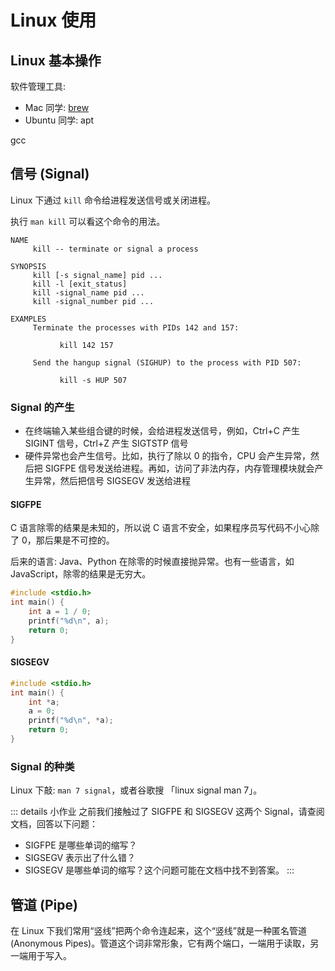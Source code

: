 # Linux 使用

## Linux 基本操作

软件管理工具:
- Mac 同学: [brew](https://brew.sh/)
- Ubuntu 同学: apt

gcc

## 信号 (Signal)
Linux 下通过 `kill` 命令给进程发送信号或关闭进程。

执行 `man kill` 可以看这个命令的用法。

```plain
NAME
     kill -- terminate or signal a process

SYNOPSIS
     kill [-s signal_name] pid ...
     kill -l [exit_status]
     kill -signal_name pid ...
     kill -signal_number pid ...

EXAMPLES
     Terminate the processes with PIDs 142 and 157:

           kill 142 157

     Send the hangup signal (SIGHUP) to the process with PID 507:

           kill -s HUP 507
```

### Signal 的产生
- 在终端输入某些组合键的时候，会给进程发送信号，例如，Ctrl+C 产生 SIGINT 信号，Ctrl+Z 产生 SIGTSTP 信号
- 硬件异常也会产生信号。比如，执行了除以 0 的指令，CPU 会产生异常，然后把 SIGFPE 信号发送给进程。再如，访问了非法内存，内存管理模块就会产生异常，然后把信号 SIGSEGV 发送给进程

#### SIGFPE
C 语言除零的结果是未知的，所以说 C 语言不安全，如果程序员写代码不小心除了 0，那后果是不可控的。

后来的语言: Java、Python 在除零的时候直接抛异常。也有一些语言，如 JavaScript，除零的结果是无穷大。

```c
#include <stdio.h>
int main() {
    int a = 1 / 0;
    printf("%d\n", a);
    return 0;
}
```

#### SIGSEGV
```c
#include <stdio.h>
int main() {
    int *a;
    a = 0;
    printf("%d\n", *a);
    return 0;
}
```

### Signal 的种类
Linux 下敲: `man 7 signal`，或者谷歌搜 「linux signal man 7」。

::: details 小作业
之前我们接触过了 SIGFPE 和 SIGSEGV 这两个 Signal，请查阅文档，回答以下问题：
- SIGFPE 是哪些单词的缩写？
- SIGSEGV 表示出了什么错？
- SIGSEGV 是哪些单词的缩写？这个问题可能在文档中找不到答案。
:::

## 管道 (Pipe)

在 Linux 下我们常用“竖线”把两个命令连起来，这个“竖线”就是一种匿名管道 (Anonymous Pipes)。管道这个词非常形象，它有两个端口，一端用于读取，另一端用于写入。
